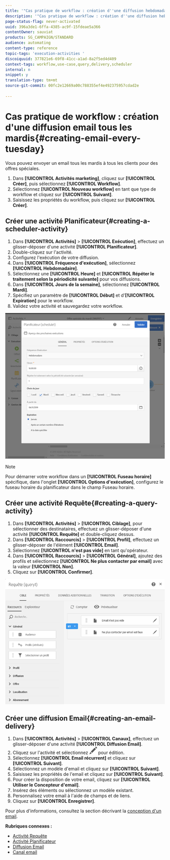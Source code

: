 ```yaml
---
title: '"Cas pratique de workflow : création d''une diffusion hebdomadaire"'
description: '"Cas pratique de workflow : création d''une diffusion hebdomadaire"'
page-status-flag: never-activated
uuid: 396a3de1-6ffa-4385-ac9f-15fdeae5a366
contentOwner: sauviat
products: SG_CAMPAIGN/STANDARD
audience: automating
content-type: reference
topic-tags: 'execution-activities '
discoiquuid: 377821e6-69f8-41cc-a1ad-8a2f5ed4d409
context-tags: workflow,use-case,query,delivery,scheduler
internal: n
snippet: y
translation-type: tm+mt
source-git-commit: 00fc2e12669a00c788355ef4e492375957cdad2e

---
```



# Cas pratique de workflow : création d'une diffusion email tous les mardis{#creating-email-every-tuesday}

Vous pouvez envoyer un email tous les mardis à tous les clients pour des offres spéciales.

1. Dans **[!UICONTROL Activités marketing]**, cliquez sur **[!UICONTROL Créer]**, puis sélectionnez **[!UICONTROL Workflow]**.
1. Sélectionnez **[!UICONTROL Nouveau workflow]** en tant que type de workflow et cliquez sur **[!UICONTROL Suivant]**.
1. Saisissez les propriétés du workflow, puis cliquez sur **[!UICONTROL Créer]**.

## Créer une activité Planificateur{#creating-a-scheduler-activity}

1. Dans **[!UICONTROL Activités]** &gt; **[!UICONTROL Exécution]**, effectuez un glisser-déposer d'une activité **[!UICONTROL Planificateur]**.
1. Double-cliquez sur l'activité.
1. Configurez l'exécution de votre diffusion.
1. Dans **[!UICONTROL Fréquence d'exécution]**, sélectionnez **[!UICONTROL Hebdomadaire]**.
1. Sélectionnez une **[!UICONTROL Heure]** et **[!UICONTROL Répéter le traitement selon la périodicité suivante]** pour vos diffusions.
1. Dans **[!UICONTROL Jours de la semaine]**, sélectionnez **[!UICONTROL Mardi]**.
1. Spécifiez un paramètre de **[!UICONTROL Début]** et d'**[!UICONTROL Expiration]** pour le workflow.
1. Validez votre activité et sauvegardez votre workflow.

![](assets/scheduler_properties.png)

>[!NOTE]
>
>Pour démarrer votre workflow dans un **[!UICONTROL Fuseau horaire]** spécifique, dans l'onglet **[!UICONTROL Options d'exécution]**, configurez le fuseau horaire du planificateur dans le champ Fuseau horaire.

## Créer une activité Requête{#creating-a-query-activity}

1. Dans **[!UICONTROL Activités]** &gt; **[!UICONTROL Ciblage]**, pour sélectionner des destinataires, effectuez un glisser-déposer d'une activité **[!UICONTROL Requête]** et double-cliquez dessus.
1. Dans **[!UICONTROL Raccourcis]** &gt; **[!UICONTROL Profil]**, effectuez un glisser-déposer de l'élément **[!UICONTROL Email]**.
1. Sélectionnez **[!UICONTROL n'est pas vide]** en tant qu'opérateur.
1. Dans **[!UICONTROL Raccourcis]** &gt; **[!UICONTROL Général]**, ajoutez des profils et sélectionnez **[!UICONTROL Ne plus contacter par email]** avec la valeur **[!UICONTROL Non]**.
1. Cliquez sur **[!UICONTROL Confirmer]**.

![](assets/wf-complement-query.png)

## Créer une diffusion Email{#creating-an-email-delivery}

1. Dans **[!UICONTROL Activités]** &gt; **[!UICONTROL Canaux]**, effectuez un glisser-déposer d'une activité **[!UICONTROL Diffusion Email]**.
1. Cliquez sur l'activité et sélectionnez ![](assets/edit_darkgrey-24px.png) pour édition.
1. Sélectionnez **[!UICONTROL Email récurrent]** et cliquez sur **[!UICONTROL Suivant]**.
1. Sélectionnez un modèle d'email et cliquez sur **[!UICONTROL Suivant]**.
1. Saisissez les propriétés de l'email et cliquez sur **[!UICONTROL Suivant]**.
1. Pour créer la disposition de votre email, cliquez sur **[!UICONTROL Utiliser le Concepteur d'email]**.
1. Insérez des éléments ou sélectionnez un modèle existant.
1. Personnalisez votre email à l'aide de champs et de liens.
1. Cliquez sur **[!UICONTROL Enregistrer]**.

Pour plus d'informations, consultez la section décrivant la [conception d'un email](../../designing/using/designing-from-scratch.md#designing-an-email-content-from-scratch).

**Rubriques connexes :**

* [Activité Requête](../..//automating/using/query.md)
* [Activité Planificateur](../..//automating/using/scheduler.md)
* [Diffusion Email ](../..//automating/using/email-delivery.md)
* [Canal email](../..//channels/using/creating-an-email.md)
